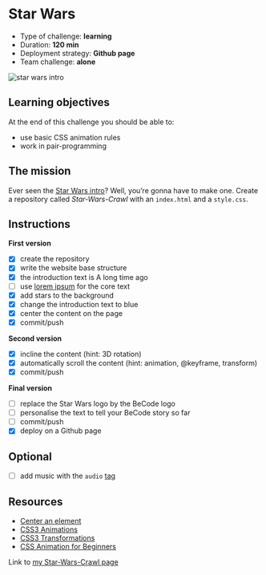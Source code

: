 # Star Wars
* Type of challenge: **learning**
* Duration: **120 min**
* Deployment strategy: **Github page**
* Team challenge: **alone**

![star wars intro](https://github.com/becodeorg/BXL-Swartz-4-27/raw/master/1.The-Field/4.HTML-CSS/introduction/images/star-wars.jpg)

## Learning objectives
At the end of this challenge you should be able to:
* use basic CSS animation rules
* work in pair-programming

## The mission
Ever seen the [Star Wars intro](https://www.youtube.com/watch?v=C587lNBQXAw)? Well, you’re gonna have to make one. Create a repository called *Star-Wars-Crawl* with an ```index.html``` and a ```style.css```.

## Instructions

**First version**
- [x] create the repository
- [x] write the website base structure
- [x] the introduction text is A long time ago
- [ ] use [lorem ipsum](http://en.lipsum.com/) for the core text
- [x] add stars to the background
- [x] change the introduction text to blue
- [x] center the content on the page
- [x] commit/push

**Second version**
- [x] incline the content (hint: 3D rotation)
- [x] automatically scroll the content (hint: animation, @keyframe, transform)
- [x] commit/push

**Final version**
- [ ] replace the Star Wars logo by the BeCode logo
- [ ] personalise the text to tell your BeCode story so far
- [ ] commit/push
- [x] deploy on a Github page

## Optional
- [ ] add music with the ```audio``` [tag](https://www.w3schools.com/tags/tag_audio.asp)

## Resources
* [Center an element](https://www.w3schools.com/css/css_align.asp)
* [CSS3 Animations](https://www.w3schools.com/css/css3_animations.asp)
* [CSS3 Transformations](https://www.w3schools.com/css/css3_3dtransforms.asp)
* [CSS Animation for Beginners](https://tinyurl.com/y2dvujce)

Link to [my Star-Wars-Crawl page](https://luisromeroaraya.github.io/Star-Wars-Crawl/)
